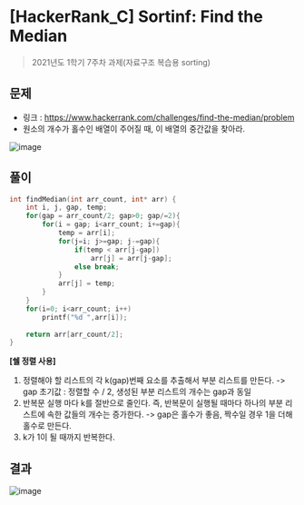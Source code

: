 # [HackerRank_C] Sortinf: Find the Median

> 2021년도 1학기 7주차 과제(자료구조 복습용 sorting)



## 문제

- 링크 : https://www.hackerrank.com/challenges/find-the-median/problem
- 원소의 개수가 홀수인 배열이 주어질 때, 이 배열의 중간값을 찾아라.

![image](https://user-images.githubusercontent.com/59410565/119861375-49b8bf80-bf52-11eb-9984-18c9960497ac.png)



## 풀이

```c
int findMedian(int arr_count, int* arr) {
    int i, j, gap, temp;
    for(gap = arr_count/2; gap>0; gap/=2){
        for(i = gap; i<arr_count; i+=gap){
            temp = arr[i];
            for(j=i; j>=gap; j-=gap){
                if(temp < arr[j-gap])
                    arr[j] = arr[j-gap];
                else break;
            }
            arr[j] = temp;
        }
    }
    for(i=0; i<arr_count; i++)
        printf("%d ",arr[i]);
    
    return arr[arr_count/2];
}
```

**[쉘 정렬 사용]**

1. 정렬해야 할 리스트의 각 k(gap)번째 요소를 추출해서 부분 리스트를 만든다.
-> gap 초기값 : 정렬할 수 / 2, 생성된 부분 리스트의 개수는 gap과 동일
2. 반복문 실행 마다 k를 절반으로 줄인다. 즉, 반복문이 실행될 때마다 하나의 부분 리스트에 속한 값들의 개수는 증가한다.
-> gap은 홀수가 좋음, 짝수일 경우 1을 더해 홀수로 만든다.
3. k가 1이 될 때까지 반복한다.



## 결과

![image](https://user-images.githubusercontent.com/59410565/119861499-6d7c0580-bf52-11eb-82b0-5d573982fc7c.png)